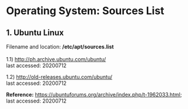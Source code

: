 # Operating System: Sources List
## 1. Ubuntu Linux
Filename and location: <b>/etc/apt/sources.list</b><br/>
<br/>
1.1) http://ph.archive.ubuntu.com/ubuntu/<br/>
last accessed: 20200712

1.2) http://old-releases.ubuntu.com/ubuntu/<br/>
last accessed: 20200712

<b>Reference:</b> https://ubuntuforums.org/archive/index.php/t-1962033.html;
last accessed: 20200712
